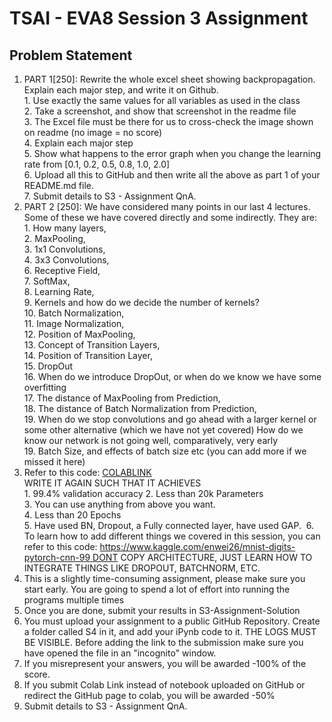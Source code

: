 # TSAI - EVA8 Session 3 Assignment

## Problem Statement

1. PART 1[250]: Rewrite the whole excel sheet showing backpropagation. Explain each major step, and write it on Github.   
        1. Use exactly the same values for all variables as used in the class  
        2. Take a screenshot, and show that screenshot in the readme file  
        3. The Excel file must be there for us to cross-check the image shown on readme (no image = no score)  
        4. Explain each major step  
        5. Show what happens to the error graph when you change the learning rate from [0.1, 0.2, 0.5, 0.8, 1.0, 2.0]   
        6. Upload all this to GitHub and then write   all the above as part 1 of your README.md file.  
        7. Submit details to S3 - Assignment QnA.  
2. PART 2 [250]: We have considered many points in our last 4 lectures. Some of these we have covered directly and some indirectly. They are:  
        1. How many layers,  
        2. MaxPooling,  
        3. 1x1 Convolutions,  
        4. 3x3 Convolutions,  
        6. Receptive Field,  
        7. SoftMax,  
        8. Learning Rate,  
        9. Kernels and how do we decide the number of kernels?  
        10. Batch Normalization,  
        11. Image Normalization,  
        12. Position of MaxPooling,  
        13. Concept of Transition Layers,  
        14. Position of Transition Layer,  
        15. DropOut  
        16. When do we introduce DropOut, or when do we know we have some overfitting  
        17. The distance of MaxPooling from Prediction,  
        18. The distance of Batch Normalization from Prediction,  
        19. When do we stop convolutions and go ahead with a larger kernel or some other alternative (which we have not yet covered)
        How do we know our network is not going well, comparatively, very early  
        19. Batch Size, and effects of batch size
        etc (you can add more if we missed it here)  
3. Refer to this code: [COLABLINK](https://colab.research.google.com/drive/1uJZvJdi5VprOQHROtJIHy0mnY2afjNlx)  
        WRITE IT AGAIN SUCH THAT IT ACHIEVES  
            1. 99.4% validation accuracy
            2. Less than 20k Parameters  
            3. You can use anything from above you want.   
            4. Less than 20 Epochs  
            5. Have used BN, Dropout, a Fully connected layer, have used GAP.  
            6. To learn how to add different things we covered in this session, you can refer to this code: https://www.kaggle.com/enwei26/mnist-digits-pytorch-cnn-99 DONT COPY ARCHITECTURE, JUST LEARN HOW TO INTEGRATE THINGS LIKE DROPOUT, BATCHNORM, ETC. 
4. This is a slightly time-consuming assignment, please make sure you start early. You are going to spend a lot of effort into running the programs multiple times
5. Once you are done, submit your results in S3-Assignment-Solution
6. You must upload your assignment to a public GitHub Repository. Create a folder called S4 in it, and add your iPynb code to it. THE LOGS MUST BE VISIBLE. Before adding the link to the submission make sure you have opened the file in an "incognito" window. 
7. If you misrepresent your answers, you will be awarded -100% of the score.
8. If you submit Colab Link instead of notebook uploaded on GitHub or redirect the GitHub page to colab, you will be awarded -50%
9. Submit details to S3 - Assignment QnA. 

